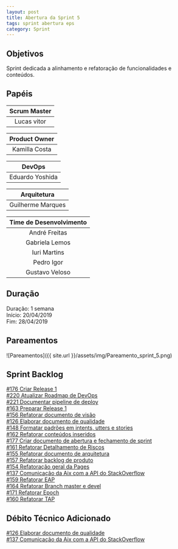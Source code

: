```yaml
---
layout: post
title: Abertura da Sprint 5
tags: sprint abertura eps
category: Sprint
---
```


## Objetivos

Sprint dedicada a alinhamento e refatoração de funcionalidades e conteúdos.

## Papéis

| **Scrum Master**|
|:--:|
|Lucas vitor|

|**Product Owner**|
|:--:|
|Kamilla Costa|

|**DevOps**|
|:--:|
|Eduardo Yoshida|

|**Arquitetura**|
|:--:|
|Guilherme Marques|

| Time de Desenvolvimento |
|:--:|
|André Freitas|
|Gabriela Lemos|
|Iuri Martins|
|Pedro Igor|
|Gustavo Veloso|

## Duração

Duração: 1 semana<br>
Início: 20/04/2019<br>
Fim: 28/04/2019

<!--more-->

## Pareamentos

![Pareamentos]({{ site.url }}/assets/img/Pareamento_sprint_5.png)

## Sprint Backlog

[#176 Criar Release 1](https://api.github.com/repos/fga-eps-mds/2019.1-Aix/issues/176)<br>
[#220 Atualizar Roadmap de DevOps](https://api.github.com/repos/fga-eps-mds/2019.1-Aix/issues/220)<br>
[#221 Documentar pipeline de deploy](https://api.github.com/repos/fga-eps-mds/2019.1-Aix/issues/221)<br>
[#163 Preparar Release 1](https://api.github.com/repos/fga-eps-mds/2019.1-Aix/issues/163)<br>
[#156 Refatorar documento de visão](https://api.github.com/repos/fga-eps-mds/2019.1-Aix/issues/156)<br>
[#126 Elaborar documento de qualidade](https://api.github.com/repos/fga-eps-mds/2019.1-Aix/issues/126)<br>
[#148 Formatar padrões em intents, utters e stories](https://api.github.com/repos/fga-eps-mds/2019.1-Aix/issues/148)<br>
[#162 Refatorar conteúdos inseridos](https://api.github.com/repos/fga-eps-mds/2019.1-Aix/issues/162)<br>
[#177 Criar documento de abertura e fechamento de sprint](https://api.github.com/repos/fga-eps-mds/2019.1-Aix/issues/177)<br>
[#161 Refatorar Detalhamento de Riscos](https://api.github.com/repos/fga-eps-mds/2019.1-Aix/issues/161)<br>
[#155 Refatorar documento de arquitetura](https://api.github.com/repos/fga-eps-mds/2019.1-Aix/issues/155)<br>
[#157 Refatorar backlog de produto](https://api.github.com/repos/fga-eps-mds/2019.1-Aix/issues/157)<br>
[#154 Refatoração geral da Pages](https://api.github.com/repos/fga-eps-mds/2019.1-Aix/issues/154)<br>
[#137 Comunicação da Aix com a API do StackOverflow](https://api.github.com/repos/fga-eps-mds/2019.1-Aix/issues/137)<br>
[#159 Refatorar EAP](https://api.github.com/repos/fga-eps-mds/2019.1-Aix/issues/159)<br>
[#164 Refatorar Branch master e devel](https://api.github.com/repos/fga-eps-mds/2019.1-Aix/issues/164)<br>
[#171 Refatorar Epoch](https://api.github.com/repos/fga-eps-mds/2019.1-Aix/issues/171)<br>
[#160 Refatorar TAP](https://api.github.com/repos/fga-eps-mds/2019.1-Aix/issues/160)

## Débito Técnico Adicionado

[#126 Elaborar documento de qualidade](https://api.github.com/repos/fga-eps-mds/2019.1-Aix/issues/126)<br>
[#137 Comunicação da Aix com a API do StackOverflow](https://api.github.com/repos/fga-eps-mds/2019.1-Aix/issues/137)<br>
